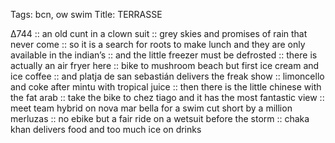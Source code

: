 Tags: bcn, ow swim
Title: TERRASSE
  
∆744 :: an old cunt in a clown suit :: grey skies and promises of rain that never come :: so it is a search for roots to make lunch and they are only available in the indian’s :: and the little freezer must be defrosted :: there is actually an air fryer here :: bike to mushroom beach but first ice cream and ice coffee :: and platja de san sebastián delivers the freak show :: limoncello and coke after mintu with tropical juice :: then there is the little chinese with the fat arab :: take the bike to chez tiago and it has the most fantastic view :: meet team hybrid on nova mar bella for a swim cut short by a million merluzas :: no ebike but a fair ride on a wetsuit before the storm :: chaka khan delivers food and too much ice on drinks
